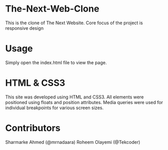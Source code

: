 # The-Next-Web-Clone
This is the clone of The Next Website. Core focus of the project is responsive design

# Usage
Simply open the index.html file to view the page.

# HTML & CSS3
This site was developed using HTML and CSS3. All elements were positioned using floats and position attributes. Media queries were used for individual breakpoints for various screen sizes.

# Contributors
Sharmarke Ahmed (@mrnadaara) Roheem Olayemi (@Tekcoder)
